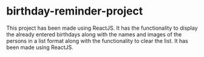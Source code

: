 # birthday-reminder-project

This project has been made using ReactJS. It has the functionality to display the already entered birthdays along with the names and images of the persons in a list format along with the functionality to clear the list. It has been made using ReactJS.
